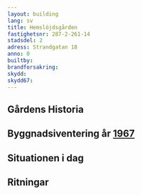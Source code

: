 ```yaml
---
layout: building
lang: sv
title: Hemslöjdsgården
fastighetsnr: 287-2-261-14
stadsdel: 2
adress: Strandgatan 18
anno: 0
builtby:
brandforsakring:
skydd:
skydd67:
---
```

## Gårdens Historia


## Byggnadsiventering år <a href="/sources/keinanen_karki.pdf">1967</a>


## Situationen i dag


## Ritningar
